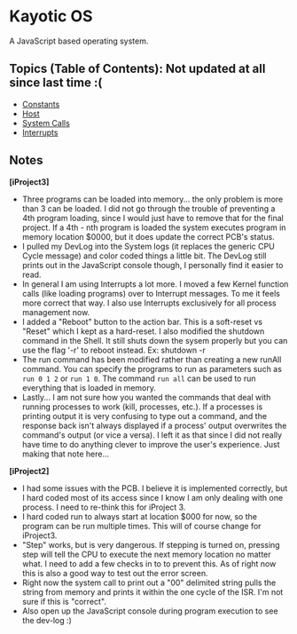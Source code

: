 Kayotic OS
==========
A JavaScript based operating system.


Topics (Table of Contents): Not updated at all since last time :(
-------
*   [Constants](/KayoticSully/KayoticOS/blob/master/docs/constants.md)
*   [Host](/KayoticSully/KayoticOS/blob/master/docs/constants.md#Host)
*   [System Calls](/KayoticSully/KayoticOS/blob/master/docs/system_calls.md)
*   [Interrupts](/KayoticSully/KayoticOS/blob/master/docs/interrupts.md)

Notes
-------
**[iProject3]**
*   Three programs can be loaded into memory... the only problem is more than 3 can be loaded.
    I did not go through the trouble of preventing a 4th program loading, since I would just
    have to remove that for the final project.  If a 4th - nth program is loaded the system executes
    program in memory location $0000, but it does update the correct PCB's status.
*   I pulled my DevLog into the System logs (it replaces the generic CPU Cycle message) and color coded
    things a little bit.  The DevLog still prints out in the JavaScript console though, I personally find
    it easier to read.
*   In general I am using Interrupts a lot more.  I moved a few Kernel function calls (like loading programs)
    over to Interrupt messages. To me it feels more correct that way.  I also use Interrupts exclusively for all
    process management now.
*   I added a "Reboot" button to the action bar.  This is a soft-reset vs "Reset" which I kept as a hard-reset.
    I also modified the shutdown command in the Shell.  It still shuts down the sysem properly but you can use
    the flag '-r' to reboot instead.  Ex: shutdown -r
*   The run command has been modified rather than creating a new runAll command.  You can specify the programs to run as
    parameters such as `run 0 1 2` or `run 1 0`.  The command `run all` can be used to run everything that is loaded in memory.
*   Lastly... I am not sure how you wanted the commands that deal with running processes to work (kill, processes, etc.).
    If a processes is printing output it is very confusing to type out a command, and the response back isn't always displayed if
    a process' output overwrites the command's output (or vice a versa).  I left it as that since I did not really have time
    to do anything clever to improve the user's experience.  Just making that note here...

**[iProject2]**
*   I had some issues with the PCB.  I believe it is implemented correctly, but I hard coded
    most of its access since I know I am only dealing with one process.  I need to re-think
    this for iProject 3.
*   I hard coded run <num> to always start at location $000 for now, so the program can be run
    multiple times.  This will of course change for iProject3.
*   "Step" works, but is very dangerous.  If stepping is turned on, pressing step will tell the
    CPU to execute the next memory location no matter what.  I need to add a few checks in to to
    prevent this.  As of right now this is also a good way to test out the error screen.
*   Right now the system call to print out a "00" delimited string pulls the string from memory
    and prints it within the one cycle of the ISR.  I'm not sure if this is "correct".
*   Also open up the JavaScript console during program execution to see the dev-log :)